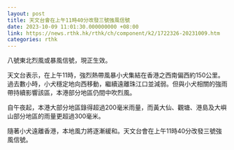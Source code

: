 ```yaml
---
layout: post
title: 天文台會在上午11時40分改發三號強風信號
date: 2023-10-09 11:01:30.000000000 +08:00
link: https://news.rthk.hk/rthk/ch/component/k2/1722326-20231009.htm
categories: rthk
---
```


八號東北烈風或暴風信號，現正生效。

天文台表示，在上午11時，強烈熱帶風暴小犬集結在香港之西南偏西約150公里。過去數小時，小犬穩定地向西移動，繼續遠離珠江口並減弱。但與小犬相關的強雨帶持續影響該區，本港部分地區仍間中吹烈風。

自午夜起，本港大部分地區錄得超過200毫米雨量，而黃大仙、觀塘、港島及大嶼山部分地區的雨量更超過300毫米。

隨著小犬遠離香港，本地風力將逐漸緩和。天文台會在上午11時40分改發三號強風信號。
